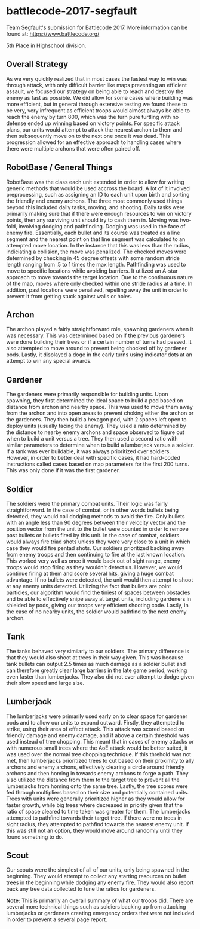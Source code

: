 # battlecode-2017-segfault
Team Segfault's submission for Battlecode 2017.
More information can be found at: https://www.battlecode.org/

5th Place in Highschool division.

## Overall Strategy ##
As we very quickly realized that in most cases the fastest way to win was through attack, with only difficult barrier like maps preventing an efficient assault, we focused our strategy on being able to reach and destroy the enemy as fast as possible. We did allow for some cases where building was more efficient, but in general through extensive testing we found these to be very, very infrequent as efficient troops would almost always be able to reach the enemy by turn 800, which was the turn pure turtling with no defense ended up winning based on victory points. For specific attack plans, our units would attempt to attack the nearest archon to them and then subsequently move on to the next one once it was dead. This progression allowed for an effective approach to handling cases where there were multiple archons that were often paired off.

## RobotBase / General Things ##
RobotBase was the class each unit extended in order to allow for writing generic methods that would be used accross the board. A lot of it involved preprocessing, such as assigning an ID to each unit upon birth and sorting the friendly and enemy archons. The three most commonly used things beyond this included daily tasks, moving, and shooting. Daily tasks were primarily making sure that if there were enough resources to win on victory points, then any surviving unit should try to cash them in. Moving was two-fold, involving dodging and pathfinding. Dodging was used in the face of enemy fire. Essentially, each bullet and its course was treated as a line segment and the nearest point on that line segment was calculated to an attempted move location. In the instance that this was less than the radius, indiciating a collision, the move was penalized. The checked moves were determined by checking in 45 degree offsets with some random stride length ranging from .5 to 1 times the max length. Pathfinding was used to move to specific locations while avoiding barriers. It utilized an A-star approach to move towards the target location. Due to the continuous nature of the map, moves where only checked within one stride radius at a time. In addition, past locations were penalized, repelling away the unit in order to prevent it from getting stuck against walls or holes.

## Archon ##
The archon played a fairly straightforward role, spawning gardeners when it was necessary. This was determined based on if the previous gardeners were done building their trees or if a certain number of turns had passed. It also attempted to move around to prevent being chocked off by gardener pods. Lastly, it displayed a doge in the early turns using indicator dots at an attempt to win any special awards.

## Gardener ##
The gardeners were primarily responsible for building units. Upon spawning, they first determined the ideal space to build a pod based on distance from archon and nearby space. This was used to move them away from the archon and into open areas to prevent choking either the archon or the gardeners. They then build a hexagon pod, with 2 spaces left open to deploy units (usually facing the enemy). They used a ratio determined by the distance to nearby enemy archons and space observed to figure out when to build a unit versus a tree. They then used a second ratio with similar parameters to determine when to build a lumberjack versus a soldier. If a tank was ever buildable, it was always prioritized over soldiers. However, in order to better deal with specific cases, it had hard-coded instructions called cases based on map parameters for the first 200 turns. This was only done if it was the first gardener.

## Soldier ##
The soldiers were the primary combat units. Their logic was fairly straightforward. In the case of combat, or in other words bullets being detected, they would call dodging methods to avoid the fire. Only bullets with an angle less than 90 degrees between their velocity vector and the position vector from the unit to the bullet were counted in order to remove past bullets or bullets fired by this unit. In the case of combat, soldiers would always fire triad shots unless they were very close to a unit in which case they would fire pentad shots. Our soldiers prioritized backing away from enemy troops and then continuing to fire at the last known location. This worked very well as once it would back out of sight range, enemy troops would stop firing as they wouldn't detect us. However, we would continue firing at them and score several hits, giving a huge combat advantage. If no bullets were detected, the unit would then attempt to shoot at any enemy units detected. Utilizing the fact that bullets are point particles, our algorithm would find the tiniest of spaces between obstacles and be able to effectively snipe away at target units, including gardeners in shielded by pods, giving our troops very efficient shooting code. Lastly, in the case of no nearby units, the soldier would pathfind to the next enemy archon.

## Tank ##
The tanks behaved very similarly to our soldiers. The primary difference is that they would also shoot at trees in their way given. This was because tank bullets can output 2.5 times as much damage as a soldier bullet and can therefore greatly clear large barriers in the late game period, working even faster than lumberjacks. They also did not ever attempt to dodge given their slow speed and large size.

## Lumberjack ##
The lumberjacks were primarily used early on to clear space for gardener pods and to allow our units to expand outward. Firstly, they attempted to strike, using their area of effect attack. This attack was scored based on friendly damage and enemy damage, and if above a certain threshold was used instead of tree chopping. This meant that in cases of enemy attacks or with numerous small trees where the AoE attack would be better suited, it was used over the normal tree chopping technique. If this threhold was not met, then lumberjacks prioritized trees to cut based on their proximity to ally archons and enemy archons, effectively clearing a circle around friendly archons and then homing in towards enemy archons to forge a path. They also utilized the distance from them to the target tree to prevent all the lumberjacks from homing onto the same tree. Lastly, the tree scores were fed through multipliers based on their size and potentially contained units. Trees with units were generally prioritized higher as they would allow for faster growth, while big trees where decreased in priority given that the ratio of space cleared to time taken was greater for them. The lumberjacks attempted to pathfind towards their target tree. If there were no trees in sight radius, they attempted to pathfind towards the nearest enemy unit. If this was still not an option, they would move around randomly until they found something to do.

## Scout ##
Our scouts were the simplest of all of our units, only being spawned in the beginning. They would attempt to collect any starting resources on bullet trees in the beginning while dodging any enemy fire. They would also report back any tree data collected to tune the ratios for gardeners.
  
<b>Note:</b> This is primarily an overall summary of what our troops did. There are several more technical things such as soldiers backing up from attacking lumberjacks or gardeners creating emergency orders that were not included in order to prevent a several page report.
